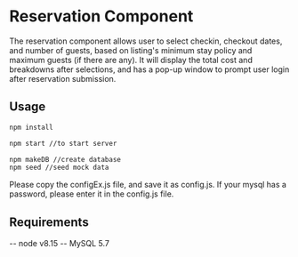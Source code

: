 # Reservation Component

The reservation component allows user to select checkin, checkout dates, and number of guests, based on listing's minimum stay policy and maximum guests (if there are any). It will display the total cost and breakdowns after selections, and has a pop-up window to prompt user login after reservation submission.


## Usage
```bash
npm install

npm start //to start server

npm makeDB //create database
npm seed //seed mock data
```
Please copy the configEx.js file, and save it as config.js. If your mysql has a password, please enter it in the config.js file.

## Requirements
-- node v8.15
-- MySQL 5.7
